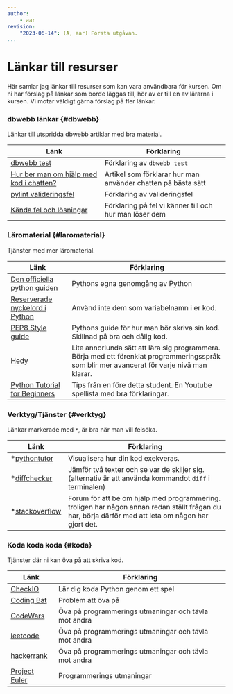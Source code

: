 ```yaml
---
author:
    - aar
revision:
    "2023-06-14": (A, aar) Första utgåvan.
...
```


Länkar till resurser
==================================

Här samlar jag länkar till resurser som kan vara användbara för kursen. Om ni har förslag på länkar som borde läggas till, hör av er till en av lärarna i kursen. Vi motar väldigt gärna förslag på fler länkar.


### dbwebb länkar {#dbwebb}

Länkar till utspridda dbwebb artiklar med bra material.

| Länk | Förklaring |
|---|---|
| [dbwebb test](https://dbwebb.se/dbwebb-cli/python) | Förklaring av `dbwebb test` |
| [Hur ber man om hjälp med kod i chatten?](https://dbwebb.se/coachen/hur_fraga_hjalp) | Artikel som förklarar hur man använder chatten på bästa sätt |
| [pylint valideringsfel](https://github.com/dbwebb-se/python/issues/46) | Förklaring av valideringsfel |
| [Kända fel och lösningar](https://github.com/dbwebb-se/python/issues/44) | Förklaring på fel vi känner till och hur man löser dem |


### Läromaterial {#laromaterial}

Tjänster med mer läromaterial.

| Länk | Förklaring |
|---|---|
| [Den officiella python guiden](https://docs.python.org/3/tutorial/) | Pythons egna genomgång av Python |
| [Reserverade nyckelord i Python](https://docs.python.org/3.0/reference/lexical_analysis.html#id8) | Använd inte dem som variabelnamn i er kod. |
| [PEP8 Style guide](https://peps.python.org/pep-0008/) | Pythons guide för hur man bör skriva sin kod. Skillnad på bra och dålig kod. |
| [Hedy](https://hedy-beta.herokuapp.com/) | Lite annorlunda sätt att lära sig programmera. Börja med ett förenklat programmeringsspråk som blir mer avancerat för varje nivå man klarar. |
| [Python Tutorial for Beginners](https://www.youtube.com/watch?v=YYXdXT2l-Gg&list=PL-osiE80TeTskrapNbzXhwoFUiLCjGgY7) | Tips från en före detta student. En Youtube spellista med bra förklaringar. |


### Verktyg/Tjänster {#verktyg}

Länkar markerade med `*`, är bra när man vill felsöka.

| Länk | Förklaring |
|---|---|
| *[pythontutor](https://pythontutor.com/) | Visualisera hur din kod exekveras. |
| *[diffchecker](https://www.diffchecker.com/) | Jämför två texter och se var de skiljer sig. (alternativ är att använda kommandot `diff` i terminalen) |
| *[stackoverflow](https://stackoverflow.com/questions/tagged/python) | Forum för att be om hjälp med programmering. troligen har någon annan redan ställt frågan du har, börja därför med att leta om någon har gjort det. |




### Koda koda koda {#koda}

Tjänster där ni kan öva på att skriva kod.

| Länk | Förklaring |
|---|---|
| [CheckIO](https://py.checkio.org/) | Lär dig koda Python genom ett spel |
| [Coding Bat](https://codingbat.com/python) | Problem att öva på |
| [CodeWars](https://www.codewars.com/?language=python) | Öva på programmerings utmaningar och tävla mot andra |
| [leetcode](https://leetcode.com/problemset/all/?listId=79h8rn6&page=1&difficulty=EASY) | Öva på programmerings utmaningar och tävla mot andra |
| [hackerrank](https://www.hackerrank.com/) | Öva på programmerings utmaningar och tävla mot andra |
| [Project Euler](https://projecteuler.net/) | Programmerings utmaningar |
